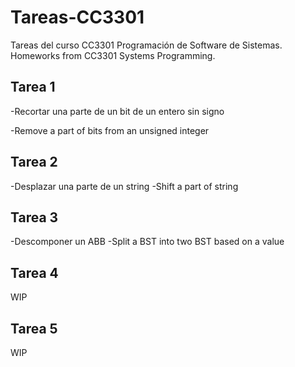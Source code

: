 # Tareas-CC3301
Tareas del curso CC3301 Programación de Software de Sistemas. Homeworks from CC3301 Systems Programming.

## Tarea 1

-Recortar una parte de un bit de un entero sin signo

-Remove a part of bits from an unsigned integer

## Tarea 2


-Desplazar una parte de un string
-Shift a part of string

## Tarea 3

-Descomponer un ABB
-Split a BST into two BST based on a value

## Tarea 4

WIP

## Tarea 5

WIP
